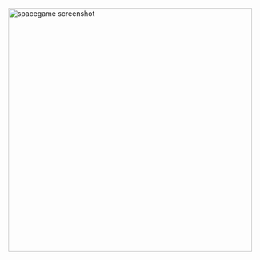 <img width="487" alt="spacegame screenshot" src="https://user-images.githubusercontent.com/81187825/112046399-98d91300-8b11-11eb-99e5-23cae8feb8ce.png">

